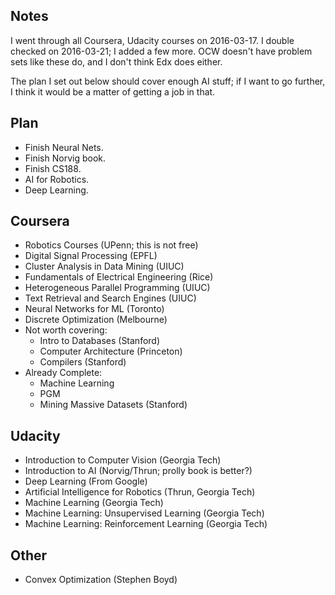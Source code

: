 ## Notes

I went through all Coursera, Udacity courses on 2016-03-17. I double
checked on 2016-03-21; I added a few more. OCW doesn't have problem
sets like these do, and I don't think Edx does either.

The plan I set out below should cover enough AI stuff; if I want to go
further, I think it would be a matter of getting a job in that.

## Plan

* Finish Neural Nets.
* Finish Norvig book.
* Finish CS188.
* AI for Robotics.
* Deep Learning.

## Coursera

* Robotics Courses (UPenn; this is not free)
* Digital Signal Processing (EPFL)
* Cluster Analysis in Data Mining (UIUC)
* Fundamentals of Electrical Engineering (Rice)
* Heterogeneous Parallel Programming (UIUC)
* Text Retrieval and Search Engines (UIUC)
* Neural Networks for ML (Toronto)
* Discrete Optimization (Melbourne)
* Not worth covering:
    * Intro to Databases (Stanford)
    * Computer Architecture (Princeton)
    * Compilers (Stanford)
* Already Complete:
    * Machine Learning
    * PGM
    * Mining Massive Datasets (Stanford)

## Udacity

* Introduction to Computer Vision (Georgia Tech)
* Introduction to AI (Norvig/Thrun; prolly book is better?)
* Deep Learning (From Google)
* Artificial Intelligence for Robotics (Thrun, Georgia Tech)
* Machine Learning (Georgia Tech)
* Machine Learning: Unsupervised Learning (Georgia Tech)
* Machine Learning: Reinforcement Learning (Georgia Tech)

## Other

* Convex Optimization (Stephen Boyd)
